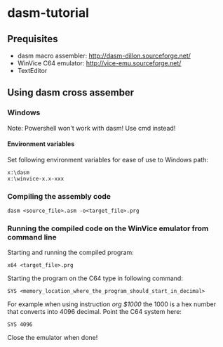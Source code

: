 # dasm-tutorial

## Prequisites

* dasm macro assembler: http://dasm-dillon.sourceforge.net/
* WinVice C64 emulator: http://vice-emu.sourceforge.net/
* TextEditor
## Using dasm cross assember

### Windows

Note: Powershell won't work with dasm! Use cmd instead!

#### Environment variables

Set following environment variables for ease of use to Windows path:
```
x:\dasm
x:\winvice-x.x-xxx
```

### Compiling the assembly code

```
dasm <source_file>.asm -o<target_file>.prg
```

### Running the compiled code on the WinVice emulator from command line

Starting and running the compiled program:

```
x64 <target_file>.prg
```

Starting the program on the C64 type in following command:
```
SYS <memory_location_where_the_program_should_start_in_decimal>
```

For example when using instruction *org $1000* the 1000 is a hex number that converts into 4096 decimal. Point the C64 system here:
```
SYS 4096
```

Close the emulator when done!
